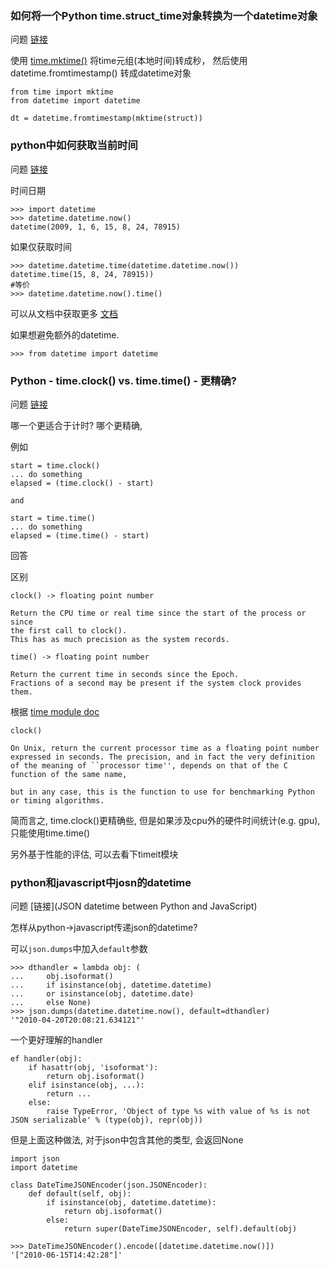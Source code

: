 
### 如何将一个Python time.struct_time对象转换为一个datetime对象

问题 [链接](http://stackoverflow.com/questions/1697815/how-do-you-convert-a-python-time-struct-time-object-into-a-datetime-object)

使用 [time.mktime()]() 将time元组(本地时间)转成秒， 然后使用 datetime.fromtimestamp() 转成datetime对象

    from time import mktime
    from datetime import datetime

    dt = datetime.fromtimestamp(mktime(struct))

### python中如何获取当前时间

问题 [链接](http://stackoverflow.com/questions/415511/how-to-get-current-time-in-python)

时间日期

    >>> import datetime
    >>> datetime.datetime.now()
    datetime(2009, 1, 6, 15, 8, 24, 78915)

如果仅获取时间

    >>> datetime.datetime.time(datetime.datetime.now())
    datetime.time(15, 8, 24, 78915))
    #等价
    >>> datetime.datetime.now().time()

可以从文档中获取更多 [文档](http://docs.python.org/2/library/datetime.html)

如果想避免额外的datetime.

    >>> from datetime import datetime

### Python - time.clock() vs. time.time() - 更精确?

问题 [链接](http://stackoverflow.com/questions/85451/python-time-clock-vs-time-time-accuracy)

哪一个更适合于计时? 哪个更精确,

例如

    start = time.clock()
    ... do something
    elapsed = (time.clock() - start)

    and

    start = time.time()
    ... do something
    elapsed = (time.time() - start)

回答

区别

    clock() -> floating point number

    Return the CPU time or real time since the start of the process or since
    the first call to clock().
    This has as much precision as the system records.

    time() -> floating point number

    Return the current time in seconds since the Epoch.
    Fractions of a second may be present if the system clock provides them.

根据 [time module doc](http://docs.python.org/lib/module-time.html)

    clock()

    On Unix, return the current processor time as a floating point number expressed in seconds. The precision, and in fact the very definition of the meaning of ``processor time'', depends on that of the C function of the same name,

    but in any case, this is the function to use for benchmarking Python or timing algorithms.

简而言之, time.clock()更精确些, 但是如果涉及cpu外的硬件时间统计(e.g. gpu), 只能使用time.time()

另外基于性能的评估, 可以去看下timeit模块

### python和javascript中josn的datetime 

问题 [链接](JSON datetime between Python and JavaScript) 

怎样从python->javascript传递json的datetime?

可以`json.dumps`中加入`default`参数 

    >>> dthandler = lambda obj: (
    ...     obj.isoformat()
    ...     if isinstance(obj, datetime.datetime)
    ...     or isinstance(obj, datetime.date)
    ...     else None)
    >>> json.dumps(datetime.datetime.now(), default=dthandler)
    '"2010-04-20T20:08:21.634121"'

一个更好理解的handler

    ef handler(obj):
        if hasattr(obj, 'isoformat'):
            return obj.isoformat()
        elif isinstance(obj, ...):
            return ...
        else:
            raise TypeError, 'Object of type %s with value of %s is not JSON serializable' % (type(obj), repr(obj))

但是上面这种做法, 对于json中包含其他的类型, 会返回None


    import json
    import datetime

    class DateTimeJSONEncoder(json.JSONEncoder):
        def default(self, obj):
            if isinstance(obj, datetime.datetime):
                return obj.isoformat()
            else:
                return super(DateTimeJSONEncoder, self).default(obj)

    >>> DateTimeJSONEncoder().encode([datetime.datetime.now()])
    '["2010-06-15T14:42:28"]'



